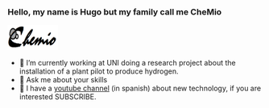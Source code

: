 
### Hello, my name is Hugo but my family call me CheMio <div>
<img border="right" src="Logo chemio3.png" width="100" height="50">
</div>

- 🔭 I’m currently working at UNI doing a research project about the installation of a plant pilot to produce hydrogen.
- 💬 Ask me about your skills
- 🎥 I have a [youtube channel](https://www.youtube.com/results?search_query=Hugo+Chirinos) (in spanish) about new technology, if you are interested SUBSCRIBE.



<!--
**chemio2021/chemio2021** is a ✨ _special_ ✨ repository because its `README.md` (this file) appears on your GitHub profile.

Here are some ideas to get you started:

- 🌱 I’m currently learning ...
- 👯 I’m looking to collaborate on ...
- 🤔 I’m looking for help with ...
- 💬 Ask me about ...
- 📫 How to reach me: ...
- 😄 Pronouns: ...
- ⚡ Fun fact: ...
-->
